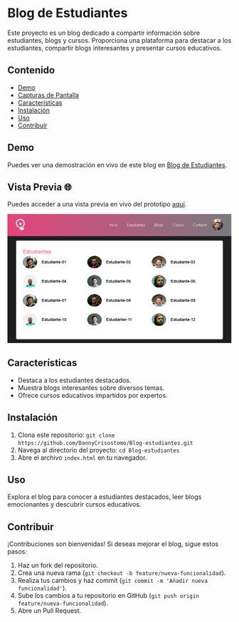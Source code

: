 # Blog de Estudiantes

Este proyecto es un blog dedicado a compartir información sobre estudiantes, blogs y cursos. Proporciona una plataforma para destacar a los estudiantes, compartir blogs interesantes y presentar cursos educativos.

## Contenido

- [Demo](#demo)
- [Capturas de Pantalla](#capturas-de-pantalla)
- [Características](#características)
- [Instalación](#instalación)
- [Uso](#uso)
- [Contribuir](#contribuir)

## Demo

Puedes ver una demostración en vivo de este blog en [Blog de Estudiantes](https://example.com).

## Vista Previa 🌐

Puedes acceder a una vista previa en vivo del prototipo [aquí](https://thunderous-klepon-c3991e.netlify.app/).

![php](https://github.com/DannyCrisostomo/Blog-estudiantes/blob/main/blog.png)

## Características

- Destaca a los estudiantes destacados.
- Muestra blogs interesantes sobre diversos temas.
- Ofrece cursos educativos impartidos por expertos.

## Instalación

1. Clona este repositorio: `git clone https://github.com/DannyCrisostomo/Blog-estudiantes.git`
2. Navega al directorio del proyecto: `cd Blog-estudiantes`
3. Abre el archivo `index.html` en tu navegador.

## Uso

Explora el blog para conocer a estudiantes destacados, leer blogs emocionantes y descubrir cursos educativos.

## Contribuir

¡Contribuciones son bienvenidas! Si deseas mejorar el blog, sigue estos pasos:

1. Haz un fork del repositorio.
2. Crea una nueva rama (`git checkout -b feature/nueva-funcionalidad`).
3. Realiza tus cambios y haz commit (`git commit -m 'Añadir nueva funcionalidad'`).
4. Sube los cambios a tu repositorio en GitHub (`git push origin feature/nueva-funcionalidad`).
5. Abre un Pull Request.


